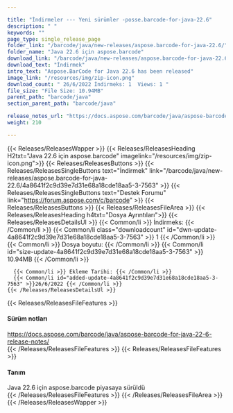 ```yaml
---

title: "İndirmeler --- Yeni sürümler -posse.barcode-for-java-22.6"
description: " "
keywords: ""
page_type: single_release_page
folder_link: "/barcode/java/new-releases/aspose.barcode-for-java-22.6/"
folder_name: "Java 22.6 için aspose.barcode"
download_link: "/barcode/java/new-releases/aspose.barcode-for-java-22.6/4a8641f2c9d39e7d31e68a18cde18aa5-3-7563"
download_text: "İndirmek"
intro_text: "Aspose.BarCode for Java 22.6 has been released"
image_link: "/resources/img/zip-icon.png"
download_count: " 26/6/2022 İndirmeks: 1  Views: 1 "
file_size: "File Size: 10.94MB"
parent_path: "barcode/java"
section_parent_path: "barcode/java"

release_notes_url: "https://docs.aspose.com/barcode/java/aspose-barcode-for-java-22-6-release-notes/"
weight: 210

---
```


{{< Releases/ReleasesWapper >}}
  {{< Releases/ReleasesHeading H2txt="Java 22.6 için aspose.barcode" imagelink="/resources/img/zip-icon.png">}}
  {{< Releases/ReleasesButtons >}}
    {{< Releases/ReleasesSingleButtons text="İndirmek" link="/barcode/java/new-releases/aspose.barcode-for-java-22.6/4a8641f2c9d39e7d31e68a18cde18aa5-3-7563" >}}
    {{< Releases/ReleasesSingleButtons text="Destek Forumu" link="https://forum.aspose.com/c/barcode" >}}
  {{< Releases/ReleasesButtons >}}
  {{< Releases/ReleasesFileArea >}}
    {{< Releases/ReleasesHeading h4txt="Dosya Ayrıntıları">}}
    {{< Releases/ReleasesDetailsUl >}}
      {{< Common/li >}} İndirmeks: {{< /Common/li >}}
      {{< Common/li class="downloadcount" id="dwn-update-4a8641f2c9d39e7d31e68a18cde18aa5-3-7563" >}} 1 {{< /Common/li >}}
      {{< Common/li >}} Dosya boyutu: {{< /Common/li >}}
      {{< Common/li id="size-update-4a8641f2c9d39e7d31e68a18cde18aa5-3-7563" >}} 10.94MB {{< /Common/li >}}

      {{< Common/li >}} Ekleme Tarihi: {{< /Common/li >}}
      {{< Common/li id="added-update-4a8641f2c9d39e7d31e68a18cde18aa5-3-7563" >}}26/6/2022 {{< /Common/li >}}
    {{< /Releases/ReleasesDetailsUl >}}

  {{< Releases/ReleasesFileFeatures >}}
      <h4>Sürüm notları</h4><div><a href='https://docs.aspose.com/barcode/java/aspose-barcode-for-java-22-6-release-notes/'>https://docs.aspose.com/barcode/java/aspose-barcode-for-java-22-6-release-notes/</a></div>
  {{< /Releases/ReleasesFileFeatures >}}
  {{< Releases/ReleasesFileFeatures >}}
      <h4>Tanım</h4><div class="HTMLDescription">Java 22.6 için aspose.barcode piyasaya sürüldü</div>
  {{< /Releases/ReleasesFileFeatures >}}
 {{< /Releases/ReleasesFileArea >}}
{{< /Releases/ReleasesWapper >}}


